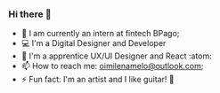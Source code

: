 ### Hi there 👋

- 🔭 I am currently an intern at fintech BPago;
- 💻 I'm a Digital Designer and Developer 
- 💎  I'm a apprentice UX/UI Designer and React :atom:
- 📫 How to reach me: oimilenamelo@outlook.com;
- ⚡ Fun fact: I'm an artist and I like guitar! :metal:
<!--
**MilenaMelo/MilenaMelo** is a ✨ _special_ ✨ repository because its `README.md` (this file) appears on your GitHub profile.

Here are some ideas to get you started:

- 🔭 I am currently an intern at fintech Pago
- 🌱 I’m currently learning UX Design, Software Develop and Automated Testing
- 📫 How to reach me: milenasmelo@outlook.com
- ⚡ Fun fact: I'm an artist and I like guitar! :metal:

